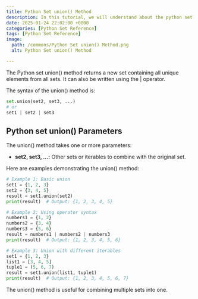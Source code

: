 ```yaml
---
title: Python Set union() Method 
description: In this tutorial, we will understand about the python set union() method and its uses.
date: 2025-01-24 22:02:00 +0800
categories: [Python Set Reference]
tags: [Python Set Reference]
image:
  path: /commons/Python Set union() Method.png
  alt: Python Set union() Method 

---
```


The Python set union() method returns a new set containing all unique elements from all sets. It can also be written using the | operator.

<script type="text/javascript">
	atOptions = {
		'key' : 'f934c5057f4cfe34762901514605d248',
		'format' : 'iframe',
		'height' : 180,
		'width' : 800,
		'params' : {}
	};
</script>
<script type="text/javascript" src="https://www.highperformanceformat.com/f934c5057f4cfe34762901514605d248/invoke.js"></script>
The syntax of the union() method is:

```python
set.union(set2, set3, ...)
# or
set1 | set2 | set3
```

<script type="text/javascript">
	atOptions = {
		'key' : 'f934c5057f4cfe34762901514605d248',
		'format' : 'iframe',
		'height' : 180,
		'width' : 800,
		'params' : {}
	};
</script>
<script type="text/javascript" src="https://www.highperformanceformat.com/f934c5057f4cfe34762901514605d248/invoke.js"></script>
## Python set union() Parameters

The union() method takes one or more parameters:

* **set2, set3, ...:** Other sets or iterables to combine with the original set.

<script type="text/javascript">
	atOptions = {
		'key' : 'f934c5057f4cfe34762901514605d248',
		'format' : 'iframe',
		'height' : 180,
		'width' : 800,
		'params' : {}
	};
</script>
<script type="text/javascript" src="https://www.highperformanceformat.com/f934c5057f4cfe34762901514605d248/invoke.js"></script>
Here are examples demonstrating the union() method:

```python
# Example 1: Basic union
set1 = {1, 2, 3}
set2 = {3, 4, 5}
result = set1.union(set2)
print(result)  # Output: {1, 2, 3, 4, 5}

# Example 2: Using operator syntax
numbers1 = {1, 2}
numbers2 = {3, 4}
numbers3 = {5, 6}
result = numbers1 | numbers2 | numbers3
print(result)  # Output: {1, 2, 3, 4, 5, 6}

# Example 3: Union with different iterables
set1 = {1, 2, 3}
list1 = [3, 4, 5]
tuple1 = (5, 6, 7)
result = set1.union(list1, tuple1)
print(result)  # Output: {1, 2, 3, 4, 5, 6, 7}
```

The union() method is useful for combining multiple sets into one.